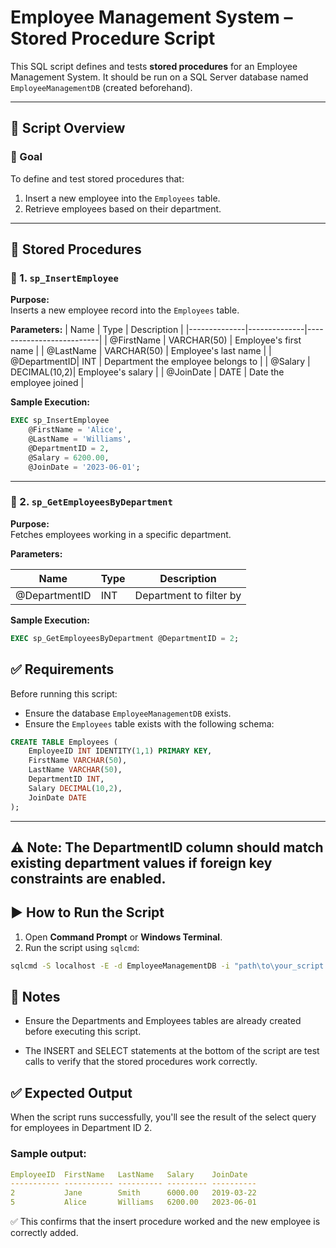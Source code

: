 # Employee Management System – Stored Procedure Script

This SQL script defines and tests **stored procedures** for an Employee Management System. It should be run on a SQL Server database named `EmployeeManagementDB` (created beforehand).

---

## 📄 Script Overview

### 🎯 Goal

To define and test stored procedures that:

1. Insert a new employee into the `Employees` table.
2. Retrieve employees based on their department.

---

## 📂 Stored Procedures

### 🔹 1. `sp_InsertEmployee`

**Purpose:**  
Inserts a new employee record into the `Employees` table.

**Parameters:**
| Name | Type | Description |
|--------------|--------------|--------------------------|
| @FirstName | VARCHAR(50) | Employee's first name |
| @LastName | VARCHAR(50) | Employee's last name |
| @DepartmentID| INT | Department the employee belongs to |
| @Salary | DECIMAL(10,2)| Employee's salary |
| @JoinDate | DATE | Date the employee joined |

**Sample Execution:**

```sql
EXEC sp_InsertEmployee
    @FirstName = 'Alice',
    @LastName = 'Williams',
    @DepartmentID = 2,
    @Salary = 6200.00,
    @JoinDate = '2023-06-01';
```

---

### 🔹 2. `sp_GetEmployeesByDepartment`

**Purpose:**  
Fetches employees working in a specific department.

**Parameters:**

| Name          | Type | Description             |
| ------------- | ---- | ----------------------- |
| @DepartmentID | INT  | Department to filter by |

**Sample Execution:**

```sql
EXEC sp_GetEmployeesByDepartment @DepartmentID = 2;
```

## ✅ Requirements

Before running this script:

- Ensure the database `EmployeeManagementDB` exists.
- Ensure the `Employees` table exists with the following schema:

```sql
CREATE TABLE Employees (
    EmployeeID INT IDENTITY(1,1) PRIMARY KEY,
    FirstName VARCHAR(50),
    LastName VARCHAR(50),
    DepartmentID INT,
    Salary DECIMAL(10,2),
    JoinDate DATE
);
```

---

## ⚠️ Note: The DepartmentID column should match existing department values if foreign key constraints are enabled.

## ▶️ How to Run the Script

1. Open **Command Prompt** or **Windows Terminal**.
2. Run the script using `sqlcmd`:

```bash
sqlcmd -S localhost -E -d EmployeeManagementDB -i "path\to\your_script.sql"
```

## 📌 Notes

- Ensure the Departments and Employees tables are already created before executing this script.

- The INSERT and SELECT statements at the bottom of the script are test calls to verify that the stored procedures work correctly.

## ✅ Expected Output

When the script runs successfully, you'll see the result of the select query for employees in Department ID 2.

### Sample output:

```yml
EmployeeID  FirstName   LastName   Salary    JoinDate
----------- ----------- ---------- --------- ----------
2           Jane        Smith      6000.00   2019-03-22
5           Alice       Williams   6200.00   2023-06-01
```

✅ This confirms that the insert procedure worked and the new employee is correctly added.
